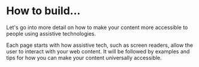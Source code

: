# How to build...

Let's go into more detail on how to make your content more accessible to people using assistive technologies.

Each page starts with how assistive tech, such as screen readers, allow the user to interact with your web content. It will be followed by examples and tips for how you can make your content universally accessible.

